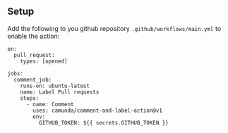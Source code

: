 ## Setup

Add the following to you github repository `.github/workflows/main.yml` to enable the action:

```
on: 
  pull_request:
    types: [opened]

jobs:
  comment_job:
    runs-on: ubuntu-latest
    name: Label Pull requests
    steps:
      - name: Comment
        uses: camunda/comment-and-label-action@v1
        env:
          GITHUB_TOKEN: ${{ secrets.GITHUB_TOKEN }}
```

